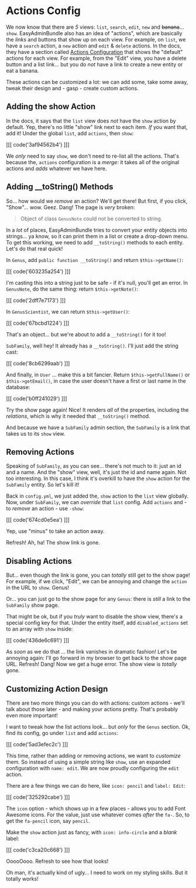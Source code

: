 # Actions Config

We now know that there are *5* views: `list`, `search`, `edit`, `new` and
~~banana~~... `show`. EasyAdminBundle also has an idea of "actions", which are basically
the *links* and buttons that show up on each view. For example, on `list`, we have
a `search` action, a `new` action and `edit` & `delete` actions. In the docs, they
have a section called [Actions Configuration][actions_configuration] that shows
the "default" actions for each view. For example, from the "Edit" view, you have
a delete button and a list link... but you do *not* have a link to create a new
entity or eat a banana.

These actions can be customized a lot: we can add some, take some away, tweak
their design and - gasp - create custom actions.

## Adding the show Action

In the docs, it says that the `list` view does *not* have the `show` action by default.
Yep, there's no little "show" link next to each item. *If* you want that, add it!
Under the global `list`, add `actions`, then `show`:

[[[ code('3af94562b4') ]]]

We *only* need to say `show`, we don't need to re-list all the actions. That's because
the, `actions` configuration is a *merge*: it takes all of the original actions and
*adds* whatever we have here.

## Adding __toString() Methods

So... how would we *remove* an action? We'll get there! But first, if you click,
"Show"... wow. Geez. Dang! The page is *very* broken:

> Object of class `GenusNote` could not be converted to string.

In a *lot* of places, EasyAdminBundle tries to convert your entity objects into
strings... ya know, so it can print them in a list or create a drop-down menu.
To get this working, we need to add `__toString()` methods to each entity. Let's do
that real quick!

In `Genus`, add `public function __toString()` and return `$this->getName()`:

[[[ code('603235a254') ]]]

I'm casting this into a string just to be safe - if it's null, you'll get an error.
In `GenusNote`, do the same thing: return `$this->getNote()`:

[[[ code('2dff7e7173') ]]]

In `GenusScientist`, we can return `$this->getUser()`:

[[[ code('67bcbd1224') ]]]

That's an object... but we're about to add a `__toString()` for it too!

`SubFamily`, well hey! It already has a `__toString()`. I'll just add the string cast:

[[[ code('8cb6299aab') ]]]

And finally, in `User` ... make this a bit fancier. Return `$this->getFullName()`
or `$this->getEmail()`, in case the user doesn't have a first or last name in the
database:

[[[ code('b0ff241029') ]]]

Try the show page again! Nice! It renders *all* of the properties, including
the *relations*, which is why it needed that `__toString()` method.

And because we have a `SubFamily` admin section, the `SubFamily` is a link that
takes us to its `show` view.

## Removing Actions

Speaking of `SubFamily`, as you can see... there's not much to it: just an id and
a name. And the "show" view, well, it's just the id and name again. Not too interesting.
In this case, I think it's overkill to have the `show` action for the `SubFamily`
entity. So let's kill it!

Back in `config.yml`, we just added the, `show` action to the `list` view globally.
Now, under `SubFamily`, we can *override* that `list` config. Add `actions` and -
to *remove* an action - use `-show`:

[[[ code('674cd0e5ea') ]]]

Yep, use "minus" to take an action away.

Refresh! Ah, ha! The show link is gone.

## Disabling Actions

But... even though the link is gone, you can *totally* still get to the show page!
For example, if we click, "Edit", we can be annoying and change the `action` in the
URL to `show`. Genus!

Or... you can just go to the show page for any `Genus`: there is *still* a link to
the `SubFamily` show page.

That might be ok, but if you *truly* want to disable the show view, there's a special
config key for that. Under the entity itself, add `disabled_actions` set to an array
with `show` inside:

[[[ code('436de6c691') ]]]

As *soon* as we do that ... the link vanishes in dramatic fashion! Let's be annoying
again: I'll go forward in my browser to get back to the show page URL. Refresh! Dang!
Now we get a huge error. The show view is *totally* gone.

## Customizing Action Design

There are two more things you can do with actions: custom actions - we'll talk about
those later - and making your actions pretty. That's probably even more important!

I want to tweak how the list actions look... but *only* for the `Genus` section.
Ok, find its config, go under `list` and add `actions`:

[[[ code('5ad3efec2c') ]]]

This time, rather than adding or removing actions, we want to *customize* them.
So instead of using a simple string like `show`, use an expanded configuration
with `name: edit`. We are now proudly configuring the `edit` action.

There are a few things we can do here, like `icon: pencil` and `label: Edit`:

[[[ code('325292cabe') ]]]

The `icon` option - which shows up in a few places - allows you to add Font Awesome
icons. For the value, just use whatever comes *after* the `fa-`. So, to get the `fa-pencil`
icon, say `pencil`.

Make the `show` action just as fancy, with `icon: info-circle` and a *blank* label:

[[[ code('c3ca20c668') ]]]

OoooOooo. Refresh to see how that looks!

Oh man, it's actually kind of ugly... I need to work on my styling skills. But it
totally works! 


[actions_configuration]: http://symfony.com/doc/current/bundles/EasyAdminBundle/book/actions-configuration.html
